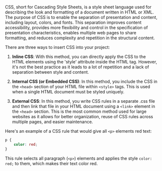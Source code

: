 CSS, short for Cascading Style Sheets, is a style sheet language used for describing the look and formatting of a document written in HTML or XML. The purpose of CSS is to enable the separation of presentation and content, including layout, colors, and fonts. This separation improves content accessibility, provides more flexibility and control in the specification of presentation characteristics, enables multiple web pages to share formatting, and reduces complexity and repetition in the structural content.

There are three ways to insert CSS into your project:

1. **Inline CSS**: With this method, you can directly apply the CSS to the HTML elements using the 'style' attribute inside the HTML tag. However, it's not the best practice as it leads to a lot of repetition and a lack of separation between style and content.

2. **Internal CSS (or Embedded CSS)**: In this method, you include the CSS in the `<head>` section of your HTML file within `<style>` tags. This is used when a single HTML document must be styled uniquely.

3. **External CSS**: In this method, you write CSS rules in a separate .css file and then link that file in your HTML document using a `<link>` element in the `<head>` section. This is the most common method used for large websites as it allows for better organization, reuse of CSS rules across multiple pages, and easier maintenance.

Here's an example of a CSS rule that would give all `<p>` elements red text:

```css
p {
    color: red;
}
```

This rule selects all paragraph (`<p>`) elements and applies the style `color: red;` to them, which makes their text color red.